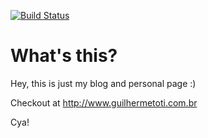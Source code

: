 [![Build Status](https://travis-ci.org/guilherme-toti/blog.svg?branch=pelican)](https://travis-ci.org/guilherme-toti/blog)

# What's this?

Hey, this is just my blog and personal page :)

Checkout at http://www.guilhermetoti.com.br

Cya!